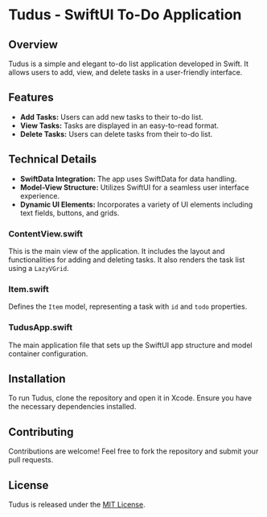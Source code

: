 # Tudus - SwiftUI To-Do Application

## Overview
Tudus is a simple and elegant to-do list application developed in Swift. It allows users to add, view, and delete tasks in a user-friendly interface.

## Features
- **Add Tasks:** Users can add new tasks to their to-do list.
- **View Tasks:** Tasks are displayed in an easy-to-read format.
- **Delete Tasks:** Users can delete tasks from their to-do list.

## Technical Details
- **SwiftData Integration:** The app uses SwiftData for data handling.
- **Model-View Structure:** Utilizes SwiftUI for a seamless user interface experience.
- **Dynamic UI Elements:** Incorporates a variety of UI elements including text fields, buttons, and grids.

### ContentView.swift
This is the main view of the application. It includes the layout and functionalities for adding and deleting tasks. It also renders the task list using a `LazyVGrid`.

### Item.swift
Defines the `Item` model, representing a task with `id` and `todo` properties.

### TudusApp.swift
The main application file that sets up the SwiftUI app structure and model container configuration.

## Installation
To run Tudus, clone the repository and open it in Xcode. Ensure you have the necessary dependencies installed.

## Contributing
Contributions are welcome! Feel free to fork the repository and submit your pull requests.

## License
Tudus is released under the [MIT License](LICENSE).
